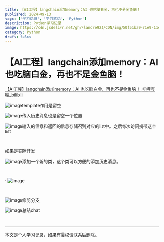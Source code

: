 ```yaml
---
title: 【AI工程】langchain添加memory：AI 也吃脑白金，再也不是金鱼脑！
published: 2024-09-13
tags: ['学习记录', '学习笔记', 'Python']
description: Python学习记录
image: https://cdn.jsdelivr.net/gh/Flandre923/CDN/img/50f51ba9-71e9-11ef-90e5-ba1ea485754b.jpg
category: Python
draft: false
---
```



# 【AI工程】langchain添加memory：AI 也吃脑白金，再也不是金鱼脑！

[【AI工程】langchain添加memory：AI 也吃脑白金，再也不是金鱼脑！_哔哩哔哩_bilibili](https://www.bilibili.com/video/BV1TE4m1d7Bu/?spm_id_from=333.999.0.0&vd_source=f5ab73e8b88cb4cb94d904126cdfeb27)

​![image](https://cdn.jsdelivr.net/gh/Flandre923/CDN/img/528e1b29-71e9-11ef-982c-ba1ea485754b.png)template作用是留空

​![image](https://cdn.jsdelivr.net/gh/Flandre923/CDN/img/53de9734-71e9-11ef-b6e4-ba1ea485754b.png)传入历史消息也是留空一个位置

​![image](https://cdn.jsdelivr.net/gh/Flandre923/CDN/img/54dfe81d-71e9-11ef-bdd4-ba1ea485754b.png)输入的信息和返回的信息存储召到对应的list中。之后每次访问携带这个list

‍

如果是实际开发

​![image](https://cdn.jsdelivr.net/gh/Flandre923/CDN/img/55c53a27-71e9-11ef-aac2-ba1ea485754b.png)添加一个新的类，这个类可以方便的添加历史消息。

‍

·	![image](https://cdn.jsdelivr.net/gh/Flandre923/CDN/img/56f17474-71e9-11ef-ba4f-ba1ea485754b.png)​

‍

​![image](https://cdn.jsdelivr.net/gh/Flandre923/CDN/img/57d5411f-71e9-11ef-9e62-ba1ea485754b.png)修剪分支

​![image](https://cdn.jsdelivr.net/gh/Flandre923/CDN/img/589838bc-71e9-11ef-822c-ba1ea485754b.png)总结chat

‍

---
本文是个人学习记录，如果有侵权请联系后删除。
